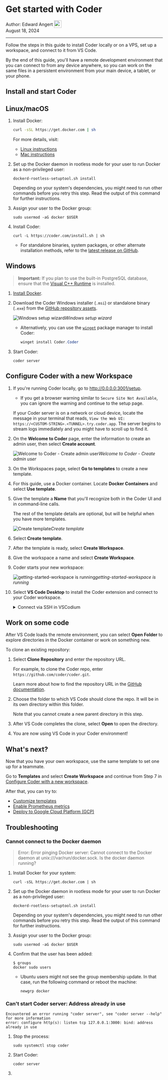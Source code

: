 # Get started with Coder

<div style="padding: 0px; margin: 0px;">
  <span style="vertical-align:middle;">Author: </span>
  <a href="https://github.com/EdwardAngert" style="text-decoration: none; color: inherit; margin-bottom: 0px;">
    <span style="vertical-align:middle;">Edward Angert</span>
    <img src="https://avatars.githubusercontent.com/u/17991901?v=4" width="24px" height="24px" style="vertical-align:middle; margin: 0px;"/>
  </a>
</div>
August 18, 2024

---

Follow the steps in this guide to install Coder locally or on a VPS, set up a workspace, and connect to it from VS Code.

By the end of this guide, you'll have a remote development environment that you
can connect to from any device anywhere, so you can work on the same files in a
persistent environment from your main device, a tablet, or your phone.

## Install and start Coder

<div class="tabs">

## Linux/macOS

1. Install Docker:

   ```bash
   curl -sSL https://get.docker.com | sh
   ```

   For more details, visit:

   - [Linux instructions](https://docs.docker.com/desktop/install/linux-install/)
   - [Mac instructions](https://docs.docker.com/desktop/install/mac-install/)

1. Set up the Docker daemon in rootless mode for your user to run Docker as a
non-privileged user:

   ```shell
   dockerd-rootless-setuptool.sh install
   ```

   Depending on your system's dependencies, you might need to run other
   commands before you retry this step.
   Read the output of this command for further instructions.

1. Assign your user to the Docker group:

   ```shell
   sudo usermod -aG docker $USER
   ```

1. Install Coder:

   ```shell
   curl -L https://coder.com/install.sh | sh
   ```

   - For standalone binaries, system packages, or other alternate installation
   methods, refer to the
   [latest release on GitHub](https://github.com/coder/coder/releases/latest).

## Windows

> **Important:** If you plan to use the built-in PostgreSQL database,
> ensure that the
> [Visual C++ Runtime](https://learn.microsoft.com/en-US/cpp/windows/latest-supported-vc-redist#latest-microsoft-visual-c-redistributable-version)
> is installed.

1. [Install Docker](https://docs.docker.com/desktop/install/windows-install/).

1. Download the Coder Windows installer (`.msi`) or standalone binary (`.exe`)
from the [GitHub repository assets](https://github.com/coder/coder/releases/latest).

   ![Windows setup wizard](../images/install/windows-installer.png)_Windows setup wizard_

   - Alternatively, you can use the
   [`winget`](https://learn.microsoft.com/en-us/windows/package-manager/winget/#use-winget)
   package manager to install Coder:

     ```powershell
     winget install Coder.Coder
     ```

1. Start Coder:

   ```shell
   coder server
   ```

</div>

## Configure Coder with a new Workspace

1. If you're running Coder locally, go to <http://0.0.0.0:3001/setup>.

   - If you get a browser warning similar to `Secure Site Not Available`, you
   can ignore the warning and continue to the setup page.

   If your Coder server is on a network or cloud device, locate the message in
   your terminal that reads, `View the Web UI: https://<CUSTOM-STRING>.<TUNNEL>.try.coder.app`.
   The server begins to stream logs immediately and you might have to scroll up to find it.

1. On the **Welcome to Coder** page, enter the information to create an admin
user, then select **Create account**.

   ![Welcome to Coder - Create admin user](../images/guides/quickstart/create-admin-user.png)_Welcome to Coder - Create admin user_

1. On the Workspaces page, select **Go to templates** to create a new template.

1. For this guide, use a Docker container. Locate **Docker Containers** and
select **Use template**.

1. Give the template a **Name** that you'll recognize both in the Coder UI and
in command-line calls.

   The rest of the template details are optional, but will be helpful when you have more templates.

   ![Create template](../images/guides/quickstart/create-template.png)_Create template_

1. Select **Create template**.

1. After the template is ready, select **Create Workspace**.

1. Give the workspace a name and select **Create Workspace**.

1. Coder starts your new workspace:

   ![getting-started-workspace is running](../images/guides/quickstart/workspace-running-with-topbar.png)_getting-started-workspace is running_

1. Select **VS Code Desktop** to install the Coder extension and connect to
   your Coder workspace.

   <details><summary>Connect via SSH in VSCodium</summary>

   VSCodium doesn't use the Microsoft VS Code extension marketplace or application
   calls.
   Enable SSH connections to the Coder workspace Docker container and connect to
   it from VSCodium with the **Remote - SSH** extension.

   1. In the workspace, select **Connect via SSH**.

   1. Select the `ssh` command below **Connect to the agent** to copy the command.

   1. Open a terminal window on the Coder server (or SSH to it if it's a device on your network).

   1. Run the `ssh` command to connect to the agent. Replace `your-workspace-name` in this example:

      ```bash
      ssh coder.your-workspace-name.main
      ```

   1. Use the Web UI URL from [Configure Coder with a new workspace](#configure-coder-with-a-new-workspace) to log in and authenticate:

      ```bash
      coder login https://<CUSTOM-STRING>.<TUNNEL>.try.coder.app
      ```

   1. Copy the session token, then paste it in the SSH session in the terminal.

      Note that, for security purposes, no characters will appear on the screen
      when you paste the token:

      ```plaintext
      > Paste your token here:
      > Welcome to Coder, user! You're authenticated.
      ```

   1. Run the Coder SSH configuration and enter `yes` to continue:

      ```console
      $ coder config-ssh
      Continue? (yes/no) yes
      ```

   1. Install the [Remote - SSH extension](https://open-vsx.org/extension/jeanp413/open-remote-ssh).

   1. Select **Remote-SSH: Connect to host** from the command palette.

   1. Enter the SSH host:

   1. Enter your password:

   </details>

## Work on some code

After VS Code loads the remote environment, you can select **Open Folder** to explore directories in the Docker container or work on something new.

To clone an existing repository:

1. Select **Clone Repository** and enter the repository URL.

   For example, to clone the Coder repo, enter `https://github.com/coder/coder.git`.

   Learn more about how to find the repository URL in the [GitHub documentation](https://docs.github.com/en/repositories/creating-and-managing-repositories/cloning-a-repository).

1. Choose the folder to which VS Code should clone the repo.
It will be in its own directory within this folder.

   Note that you cannot create a new parent directory in this step.

1. After VS Code completes the clone, select **Open** to open the directory.

1. You are now using VS Code in your Coder environment!

## What's next?

Now that you have your own workspace, use the same template to set one up for a
teammate.

Go to **Templates** and select **Create Workspace** and continue from Step 7 in [Configure Coder with a new workspace](#configure-coder-with-a-new-workspace).

After that, you can try to:

- [Customize templates](../templates/customizing)
- [Enable Prometheus metrics](../admin/prometheus#enable-prometheus-metrics)
- [Deploy to Google Cloud Platform (GCP)](../platforms/gcp)

## Troubleshooting

### Cannot connect to the Docker daemon

> Error: Error pinging Docker server: Cannot connect to the Docker daemon at
> unix:///var/run/docker.sock. Is the docker daemon running?

1. Install Docker for your system:

   ```shell
   curl -sSL https://get.docker.com | sh
   ```

1. Set up the Docker daemon in rootless mode for your user to run Docker as a
non-privileged user:

   ```shell
   dockerd-rootless-setuptool.sh install
   ```

   Depending on your system's dependencies, you might need to run other
   commands before you retry this step.
   Read the output of this command for further instructions.

1. Assign your user to the Docker group:

   ```shell
   sudo usermod -aG docker $USER
   ```

1. Confirm that the user has been added:

   ```console
   $ groups
   docker sudo users
   ```

   - Ubuntu users might not see the group membership update. In that case, run
   the following command or reboot the machine:

      ```shell
      newgrp docker
      ```

### Can't start Coder server: Address already in use

```shell
Encountered an error running "coder server", see "coder server --help" for more information
error: configure http(s): listen tcp 127.0.0.1:3000: bind: address already in use
```

1. Stop the process:

   ```shell
   sudo systemctl stop coder
   ```

1. Start Coder:

   ```shell
   coder server
   ```

1. 
